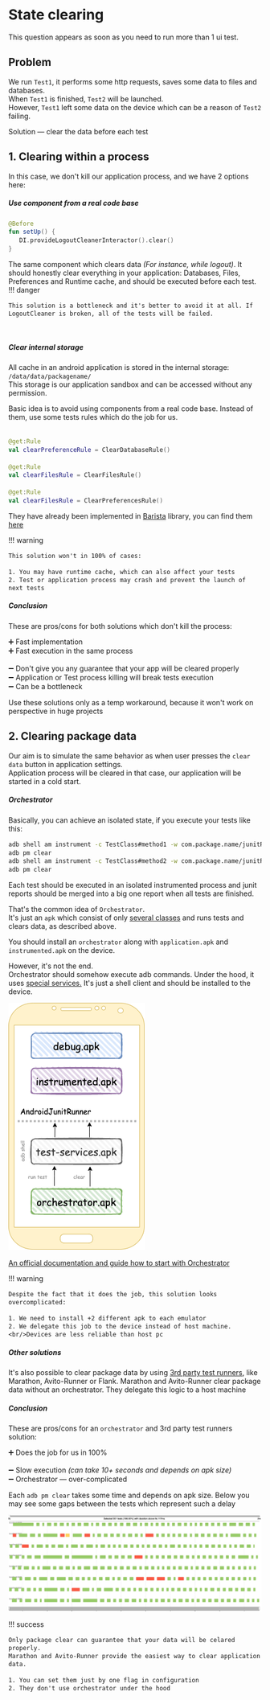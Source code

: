 # State clearing

This question appears as soon as you need to run more than 1 ui test.

## Problem

We run `Test1`, it performs some http requests, saves some data to files and databases.
<br/>When `Test1` is finished, `Test2` will be launched.
<br/>However, `Test1` left some data on the device which can be a reason of `Test2` failing.

Solution — clear the data before each test

## 1. Clearing within a process

In this case, we don't kill our application process, and we have 2 options here:

##### Use component from a real code base <br/>

``` kotlin
@Before 
fun setUp() {
   DI.provideLogoutCleanerInteractor().clear() 
}
```

The same component which clears data _(For instance, while logout)_. It should honestly clear everything in your
application:
Databases, Files, Preferences and Runtime cache, and should be executed before each test.
!!! danger

    This solution is a bottleneck and it's better to avoid it at all. If LogoutCleaner is broken, all of the tests will be failed.

<br/>

##### Clear internal storage  <br/>

All cache in an android application is stored in the internal storage: `/data/data/packagename/`
<br/>This storage is our application sandbox and can be accessed without any permission.

Basic idea is to avoid using components from a real code base. Instead of them, use some tests rules which do the job
for us.

```kotlin

@get:Rule 
val clearPreferenceRule = ClearDatabaseRule()

@get:Rule 
val clearFilesRule = ClearFilesRule()

@get:Rule 
val clearFilesRule = ClearPreferencesRule()

```

They have already been implemented in [Barista](https://github.com/AdevintaSpain/Barista/) library, you can find
them [here](https://github.com/AdevintaSpain/Barista/tree/master/library/src/main/java/com/adevinta/android/barista/rule/cleardata)

!!! warning

    This solution won't in 100% of cases:

    1. You may have runtime cache, which can also affect your tests
    2. Test or application process may crash and prevent the launch of next tests

##### Conclusion<br/>

These are pros/cons for both solutions which don't kill the process:

➕ Fast implementation<br/>
➕ Fast execution in the same process<br/>
<br/>
➖ Don't give you any guarantee that your app will be cleared properly<br/>
➖ Application or Test process killing will break tests execution <br/>
➖ Can be a bottleneck<br/>

Use these solutions only as a temp workaround, because it won't work on perspective in huge projects

## 2. Clearing package data

Our aim is to simulate the same behavior as when user presses the `clear data` button in application settings.
<br/>Application process will be cleared in that case, our application will be started in a cold start.

##### Orchestrator

Basically, you can achieve an isolated state, if you execute your tests like this:

```bash
adb shell am instrument -c TestClass#method1 -w com.package.name/junitRunnerClass
adb pm clear
adb shell am instrument -c TestClass#method2 -w com.package.name/junitRunnerClass
adb pm clear
```

Each test should be executed in an isolated instrumented process and junit reports should be merged into a big one
report when all tests are finished.

That's the common idea of `Orchestrator`.
<br/>
It's just an `apk` which consist of
only [several classes](https://github.com/android/android-test/tree/master/runner/android_test_orchestrator/java/androidx/test/orchestrator)
and runs tests and clears data, as described above.

You should install an `orchestrator` along with `application.apk` and `instrumented.apk` on the device.

However, it's not the end.
<br/>
Orchestrator should somehow execute adb commands. Under the hood, it
uses [special services.](https://github.com/android/android-test/tree/master/services)
It's just a shell client and should be installed to the device.

![alt text](../images/orchestrator.png "orchestrator and test-services")

[An official documentation and guide how to start with Orchestrator](https://developer.android.com/training/testing/junit-runner#using-android-test-orchestrator)

!!! warning

    Despite the fact that it does the job, this solution looks overcomplicated:

    1. We need to install +2 different apk to each emulator
    2. We delegate this job to the device instead of host machine. 
    <br/>Devices are less reliable than host pc

##### Other solutions

It's also possible to clear package data by
using [3rd party test runners](https://android-ui-testing.github.io/Cookbook/practices/test_runners_review/), like
Marathon, Avito-Runner or Flank. Marathon and Avito-Runner clear package data without an orchestrator. They delegate
this logic to a host machine

##### Conclusion<br/>

These are pros/cons for an `orchestrator` and 3rd party test runners solution:

➕ Does the job for us in 100% <br/>
<br/>
➖ Slow execution _(can take 10+ seconds and depends on apk size)_ <br/>
➖ Orchestrator — over-complicated <br/>

Each `adb pm clear` takes some time and depends on apk size. Below you may see some gaps between the tests which
represent such a delay

![alt text](../images/package_clear.png "ADB package clearing takes some time")

!!! success

    Only package clear can guarantee that your data will be celared properly.
    Marathon and Avito-Runner provide the easiest way to clear application data.

    1. You can set them just by one flag in configuration
    2. They don't use orchestrator under the hood 




    
    
